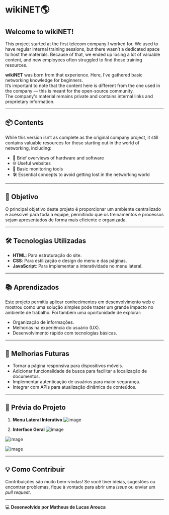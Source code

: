 # wikiNET🌎

## Welcome to wikiNET!

This project started at the first telecom company I worked for. We used to have regular internal training sessions, but there wasn’t a dedicated space to host the materials. Because of that, we ended up losing a lot of valuable content, and new employees often struggled to find those training resources.

**wikiNET** was born from that experience. Here, I’ve gathered basic networking knowledge for beginners.  
It’s important to note that the content here is different from the one used in the company — this is meant for the open-source community.  
The company's material remains private and contains internal links and proprietary information.

---

## 📦 Contents

While this version isn’t as complete as the original company project, it still contains valuable resources for those starting out in the world of networking, including:

- 🧠 Brief overviews of hardware and software
- 🌐 Useful websites
- 🔧 Basic monitoring tools
- 🛠️ Essential concepts to avoid getting lost in the networking world

---




## 🎯 Objetivo
O principal objetivo deste projeto é proporcionar um ambiente centralizado e acessível para toda a equipe, permitindo que os treinamentos e processos sejam apresentados de forma mais eficiente e organizada.

---

## 🛠️ Tecnologias Utilizadas
- **HTML**: Para estruturação do site.
- **CSS**: Para estilização e design do menu e das páginas.
- **JavaScript**: Para implementar a interatividade no menu lateral.

---

## 📚 Aprendizados
Este projeto permitiu aplicar conhecimentos em desenvolvimento web e mostrou como uma solução simples pode trazer um grande impacto no ambiente de trabalho. Foi também uma oportunidade de explorar:
- Organização de informações.
- Melhorias na experiência do usuário (UX).
- Desenvolvimento rápido com tecnologias básicas.

---

## 📱 Melhorias Futuras
- Tornar a página responsiva para dispositivos móveis.
- Adicionar funcionalidade de busca para facilitar a localização de documentos.
- Implementar autenticação de usuários para maior segurança.
- Integrar com APIs para atualização dinâmica de conteúdos.

---

## 📸 Prévia do Projeto

1. **Menu Lateral Interativo**
![image](https://github.com/user-attachments/assets/330a7f72-0b3b-4b2d-8705-47d1b097d9ec)



2. **Interface Geral**
![image](https://github.com/user-attachments/assets/7fd9486e-2934-43d4-8fb0-f3d26926ddcc)



![image](https://github.com/user-attachments/assets/19696766-0418-4b4b-a02c-a231581f5573)


![image](https://github.com/user-attachments/assets/502c56c8-85e3-4e25-b9fc-3bfc7a558e64)



---

## 💡 Como Contribuir
Contribuições são muito bem-vindas! Se você tiver ideias, sugestões ou encontrar problemas, fique à vontade para abrir uma _issue_ ou enviar um _pull request_.

---

💻 **Desenvolvido por Matheus de Lucas Arouca**

